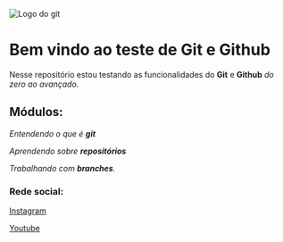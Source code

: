 ![Logo do git](https://sujeitoprogramador.com/wp-content/uploads/2021/04/gitimage.png)

# Bem vindo ao teste de Git e Github
Nesse repositório estou testando as funcionalidades do **Git** e **Github** _do zero ao avançado._

## Módulos:
_Entendendo o que é **git**_

_Aprendendo sobre **repositórios**_

_Trabalhando com **branches**._

### Rede social:
[Instagram](https://instagram.com)

[Youtube](https://youtube.com)